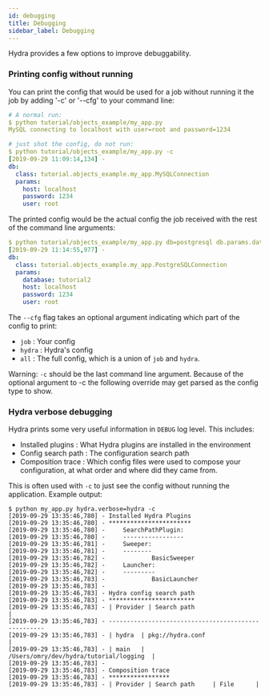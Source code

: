 ```yaml
---
id: debugging
title: Debugging
sidebar_label: Debugging
---
```

Hydra provides a few options to improve debuggability.

### Printing config without running
You can print the config that would be used for a job without running it the job by adding '-c' or '--cfg' to your command line:
```yaml
# A normal run:
$ python tutorial/objects_example/my_app.py
MySQL connecting to localhost with user=root and password=1234

# just shot the config, do not run:
$ python tutorial/objects_example/my_app.py -c
[2019-09-29 11:09:14,134] -
db:
  class: tutorial.objects_example.my_app.MySQLConnection
  params:
    host: localhost
    password: 1234
    user: root
```
The printed config would be the actual config the job received with the rest of the command line arguments:
```yaml
$ python tutorial/objects_example/my_app.py db=postgresql db.params.database=tutorial2 -c
[2019-09-29 11:14:55,977] -
db:
  class: tutorial.objects_example.my_app.PostgreSQLConnection
  params:
    database: tutorial2
    host: localhost
    password: 1234
    user: root
```

The `--cfg` flag takes an optional argument indicating which part of the config to print:
* `job` : Your config 
* `hydra` : Hydra's config
* `all` : The full config, which is a union of `job` and `hydra`.

Warning: `-c` should be the last command line argument. Because of the optional argument to -c the following override may get parsed as the config type to show.

### Hydra verbose debugging
Hydra prints some very useful information in `DEBUG` log level.
This includes:
* Installed plugins : What Hydra plugins are installed in the environment 
* Config search path : The configuration search path
* Composition trace : Which config files were used to compose your configuration, at what order and where did they came from.

This is often used with `-c` to just see the config without running the application.
Example output:
```text
$ python my_app.py hydra.verbose=hydra -c
[2019-09-29 13:35:46,780] - Installed Hydra Plugins
[2019-09-29 13:35:46,780] - ***********************
[2019-09-29 13:35:46,780] -     SearchPathPlugin:
[2019-09-29 13:35:46,780] -     -----------------
[2019-09-29 13:35:46,781] -     Sweeper:
[2019-09-29 13:35:46,781] -     --------
[2019-09-29 13:35:46,782] -             BasicSweeper
[2019-09-29 13:35:46,782] -     Launcher:
[2019-09-29 13:35:46,782] -     ---------
[2019-09-29 13:35:46,783] -             BasicLauncher
[2019-09-29 13:35:46,783] -
[2019-09-29 13:35:46,783] - Hydra config search path
[2019-09-29 13:35:46,783] - ************************
[2019-09-29 13:35:46,783] - | Provider | Search path                           |
[2019-09-29 13:35:46,783] - ----------------------------------------------------
[2019-09-29 13:35:46,783] - | hydra  | pkg://hydra.conf                        |
[2019-09-29 13:35:46,783] - | main   | /Users/omry/dev/hydra/tutorial/logging  |
[2019-09-29 13:35:46,783] -
[2019-09-29 13:35:46,783] - Composition trace
[2019-09-29 13:35:46,783] - *****************
[2019-09-29 13:35:46,783] - | Provider | Search path     | File      |
```

